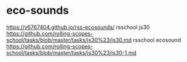 # eco-sounds
https://v6767404.github.io/rss-ecosounds/
rsschool js30
https://github.com/rolling-scopes-school/tasks/blob/master/tasks/js30%23/js30.md
rsschool ecosound
https://github.com/rolling-scopes-school/tasks/blob/master/tasks/js30%23/js30-1.md
